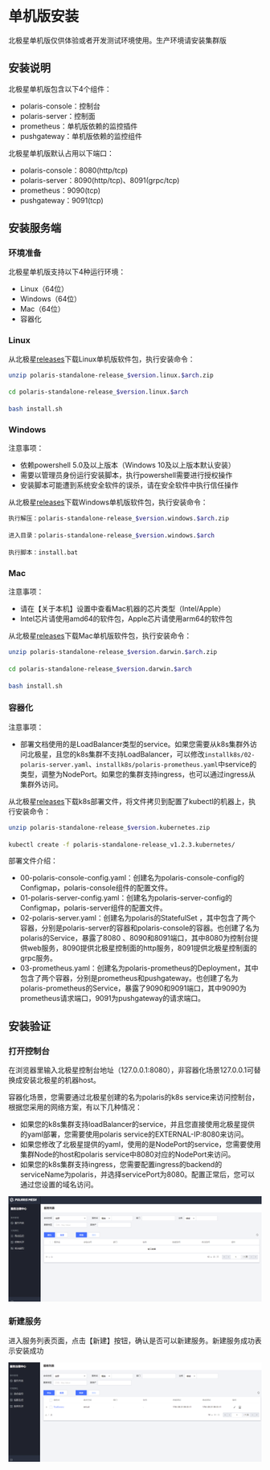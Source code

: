 # 单机版安装

北极星单机版仅供体验或者开发测试环境使用。生产环境请安装集群版

## 安装说明

北极星单机版包含以下4个组件：

- polaris-console：控制台
- polaris-server：控制面
- prometheus：单机版依赖的监控插件
- pushgateway：单机版依赖的监控组件

北极星单机版默认占用以下端口：

- polaris-console：8080(http/tcp)
- polaris-server：8090(http/tcp)、8091(grpc/tcp)
- prometheus：9090(tcp)
- pushgateway：9091(tcp)

## 安装服务端

### 环境准备

北极星单机版支持以下4种运行环境：

- Linux（64位）
- Windows（64位）
- Mac（64位）
- 容器化

### Linux

从北极星[releases](https://github.com/polarismesh/polaris/releases)下载Linux单机版软件包，执行安装命令：

```bash
unzip polaris-standalone-release_$version.linux.$arch.zip

cd polaris-standalone-release_$version.linux.$arch

bash install.sh
```

### Windows

注意事项：

- 依赖powershell 5.0及以上版本（Windows 10及以上版本默认安装）
- 需要以管理员身份运行安装脚本，执行powershell需要进行授权操作
- 安装脚本可能遭到系统安全软件的误杀，请在安全软件中执行信任操作

从北极星[releases](https://github.com/polarismesh/polaris/releases)下载Windows单机版软件包，执行安装命令：

```bash
执行解压：polaris-standalone-release_$version.windows.$arch.zip

进入目录：polaris-standalone-release_$version.windows.$arch

执行脚本：install.bat
```

### Mac

注意事项：

- 请在【关于本机】设置中查看Mac机器的芯片类型（Intel/Apple）
- Intel芯片请使用amd64的软件包，Apple芯片请使用arm64的软件包

从北极星[releases](https://github.com/polarismesh/polaris/releases)下载Mac单机版软件包，执行安装命令：

```bash
unzip polaris-standalone-release_$version.darwin.$arch.zip

cd polaris-standalone-release_$version.darwin.$arch

bash install.sh
```

### 容器化

注意事项：

- 部署文档使用的是LoadBalancer类型的service。如果您需要从k8s集群外访问北极星，且您的k8s集群不支持LoadBalancer，可以修改`installk8s/02-polaris-server.yaml`、`installk8s/polaris-prometheus.yaml`中service的类型，调整为NodePort。如果您的集群支持ingress，也可以通过ingress从集群外访问。

从北极星[releases](https://github.com/polarismesh/polaris/releases)下载k8s部署文件，将文件拷贝到配置了kubectl的机器上，执行安装命令：

```bash
unzip polaris-standalone-release_$version.kubernetes.zip

kubectl create -f polaris-standalone-release_v1.2.3.kubernetes/
```

部署文件介绍：

- 00-polaris-console-config.yaml：创建名为polaris-console-config的Configmap，polaris-console组件的配置文件。
- 01-polaris-server-config.yaml：创建名为polaris-server-config的Configmap，polaris-server组件的配置文件。
- 02-polaris-server.yaml：创建名为polaris的StatefulSet ，其中包含了两个容器，分别是polaris-server的容器和polaris-console的容器。也创建了名为polaris的Service，暴露了8080 、8090和8091端口，其中8080为控制台提供web服务，8090提供北极星控制面的http服务，8091提供北极星控制面的grpc服务。
- 03-prometheus.yaml：创建名为polaris-prometheus的Deployment，其中包含了两个容器，分别是prometheus和pushgateway。也创建了名为polaris-prometheus的Service，暴露了9090和9091端口，其中9090为prometheus请求端口，9091为pushgateway的请求端口。


## 安装验证

### 打开控制台

在浏览器里输入北极星控制台地址（127.0.0.1:8080），非容器化场景127.0.0.1可替换成安装北极星的机器host。

容器化场景，您需要通过北极星创建的名为polaris的k8s service来访问控制台，根据您采用的网络方案，有以下几种情况：

- 如果您的k8s集群支持loadBalancer的service，并且您直接使用北极星提供的yaml部署，您需要使用polaris service的EXTERNAL-IP:8080来访问。
- 如果您修改了北极星提供的yaml，使用的是NodePort的service，您需要使用集群Node的host和polaris service中8080对应的NodePort来访问。
- 如果您的k8s集群支持ingress，您需要配置ingress的backend的serviceName为polaris，并选择servicePort为8080。配置正常后，您可以通过您设置的域名访问。

![控制台](./图片/单机版安装/控制台.png)

### 新建服务

进入服务列表页面，点击【新建】按钮，确认是否可以新建服务。新建服务成功表示安装成功

![新建服务](./图片/单机版安装/新建服务.png)
